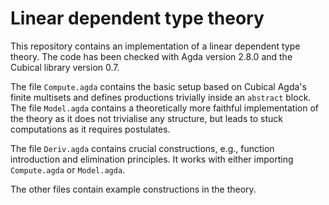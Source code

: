 # Linear dependent type theory

This repository contains an implementation of a linear dependent type theory.
The code has been checked with Agda version 2.8.0 and the Cubical library
version 0.7.

The file `Compute.agda` contains the basic setup based on Cubical Agda's finite
multisets and defines productions trivially inside an `abstract` block. The file
`Model.agda` contains a theoretically more faithful implementation of the theory
as it does not trivialise any structure, but leads to stuck computations as it
requires postulates.

The file `Deriv.agda` contains crucial constructions, e.g., function
introduction and elimination principles. It works with either importing
`Compute.agda` or `Model.agda`.

The other files contain example constructions in the theory.
